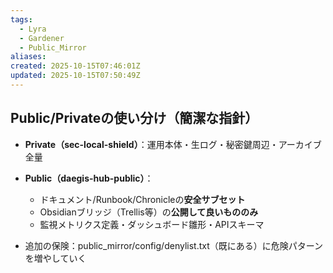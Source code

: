 ```yaml
---
tags:
  - Lyra
  - Gardener
  - Public_Mirror
aliases:
created: 2025-10-15T07:46:01Z
updated: 2025-10-15T07:50:49Z
---
```


## Public/Privateの使い分け（簡潔な指針）

- **Private（sec-local-shield）**：運用本体・生ログ・秘密鍵周辺・アーカイブ全量
- **Public（daegis-hub-public）**：
    - ドキュメント/Runbook/Chronicleの**安全サブセット**
    - Obsidianブリッジ（Trellis等）の**公開して良いもののみ**
    - 監視メトリクス定義・ダッシュボード雛形・APIスキーマ
    
- 追加の保険：public_mirror/config/denylist.txt（既にある）に危険パターンを増やしていく
